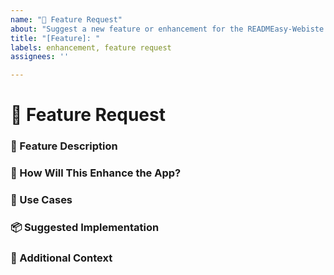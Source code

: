 ```yaml
---
name: "🚀 Feature Request"
about: "Suggest a new feature or enhancement for the READMEasy-Webiste."
title: "[Feature]: "
labels: enhancement, feature request
assignees: ''

---
```


# 🚀 Feature Request

### 📝 Feature Description
<!-- A clear and concise description of the feature you're requesting. -->

### 🔧 How Will This Enhance the App?
<!-- Explain how the requested feature will improve the user experience or functionality. -->

### 🎯 Use Cases
<!-- If applicable, provide use cases that illustrate the need for the feature. -->

### 📦 Suggested Implementation
<!-- If you have suggestions on how to implement this feature, describe them here. -->

### 📸 Additional Context
<!-- Add any other context, screenshots, or details that will help support your request. -->
